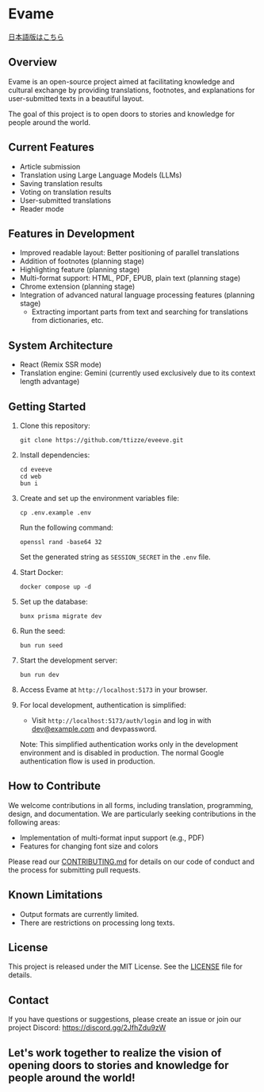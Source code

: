 # Evame

[日本語版はこちら](README.ja.md)

## Overview

Evame is an open-source project aimed at facilitating knowledge and cultural exchange by providing translations, footnotes, and explanations for user-submitted texts in a beautiful layout.

The goal of this project is to open doors to stories and knowledge for people around the world.

## Current Features

- Article submission
- Translation using Large Language Models (LLMs)
- Saving translation results
- Voting on translation results
- User-submitted translations
- Reader mode

## Features in Development

- Improved readable layout: Better positioning of parallel translations
- Addition of footnotes (planning stage)
- Highlighting feature (planning stage)
- Multi-format support: HTML, PDF, EPUB, plain text (planning stage)
- Chrome extension (planning stage)
- Integration of advanced natural language processing features (planning stage)
  - Extracting important parts from text and searching for translations from dictionaries, etc.

## System Architecture

- React (Remix SSR mode)
- Translation engine: Gemini (currently used exclusively due to its context length advantage)

## Getting Started

1. Clone this repository:
   ```
   git clone https://github.com/ttizze/eveeve.git
   ```

2. Install dependencies:
   ```
   cd eveeve
   cd web
   bun i
   ```

3. Create and set up the environment variables file:
   ```
   cp .env.example .env
   ```
   Run the following command:
   ```
   openssl rand -base64 32
   ```
   Set the generated string as `SESSION_SECRET` in the `.env` file.

4. Start Docker:
   ```
   docker compose up -d
   ```

5. Set up the database:
   ```
   bunx prisma migrate dev
   ```

6. Run the seed:
   ```
   bun run seed
   ```

7. Start the development server:
   ```
   bun run dev
   ```

8. Access Evame at `http://localhost:5173` in your browser.

9. For local development, authentication is simplified:
   - Visit `http://localhost:5173/auth/login` and log in with dev@example.com and devpassword.
   
   Note: This simplified authentication works only in the development environment and is disabled in production. The normal Google authentication flow is used in production.

## How to Contribute

We welcome contributions in all forms, including translation, programming, design, and documentation. We are particularly seeking contributions in the following areas:

- Implementation of multi-format input support (e.g., PDF)
- Features for changing font size and colors

Please read our [CONTRIBUTING.md](CONTRIBUTING.md) for details on our code of conduct and the process for submitting pull requests.

## Known Limitations

- Output formats are currently limited.
- There are restrictions on processing long texts.

## License

This project is released under the MIT License. See the [LICENSE](LICENSE) file for details.

## Contact

If you have questions or suggestions, please create an issue or join our project Discord:
https://discord.gg/2JfhZdu9zW

## Let's work together to realize the vision of opening doors to stories and knowledge for people around the world!